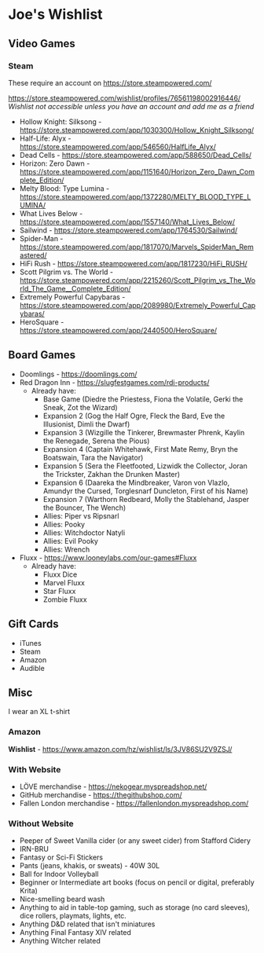 # Joe's Wishlist

## Video Games

### Steam
These require an account on https://store.steampowered.com/

https://store.steampowered.com/wishlist/profiles/76561198002916446/  
*Wishlist not accessible unless you have an account and add me as a friend*

- Hollow Knight: Silksong - https://store.steampowered.com/app/1030300/Hollow_Knight_Silksong/
- Half-Life: Alyx - https://store.steampowered.com/app/546560/HalfLife_Alyx/
- Dead Cells - https://store.steampowered.com/app/588650/Dead_Cells/
- Horizon: Zero Dawn - https://store.steampowered.com/app/1151640/Horizon_Zero_Dawn_Complete_Edition/
- Melty Blood: Type Lumina - https://store.steampowered.com/app/1372280/MELTY_BLOOD_TYPE_LUMINA/
- What Lives Below - https://store.steampowered.com/app/1557140/What_Lives_Below/
- Sailwind - https://store.steampowered.com/app/1764530/Sailwind/
- Spider-Man - https://store.steampowered.com/app/1817070/Marvels_SpiderMan_Remastered/
- HiFi Rush - https://store.steampowered.com/app/1817230/HiFi_RUSH/
- Scott Pilgrim vs. The World - https://store.steampowered.com/app/2215260/Scott_Pilgrim_vs_The_World_The_Game__Complete_Edition/
- Extremely Powerful Capybaras - https://store.steampowered.com/app/2089980/Extremely_Powerful_Capybaras/
- HeroSquare - https://store.steampowered.com/app/2440500/HeroSquare/

## Board Games
- Doomlings - https://doomlings.com/
- Red Dragon Inn - https://slugfestgames.com/rdi-products/
  - Already have:
    - Base Game (Diedre the Priestess, Fiona the Volatile, Gerki the Sneak, Zot the Wizard)
    - Expansion 2 (Gog the Half Ogre, Fleck the Bard, Eve the Illusionist, Dimli the Dwarf)
    - Expansion 3 (Wizgille the Tinkerer, Brewmaster Phrenk, Kaylin the Renegade, Serena the Pious)
    - Expansion 4 (Captain Whitehawk, First Mate Remy, Bryn the Boatswain, Tara the Navigator)
    - Expansion 5 (Sera the Fleetfooted, Lizwidk the Collector, Joran the Trickster, Zakhan the Drunken Master)
    - Expansion 6 (Daareka the Mindbreaker, Varon von Vlazlo, Amundyr the Cursed, Torglesnarf Duncleton, First of his Name)
    - Expansion 7 (Warthorn Redbeard, Molly the Stablehand, Jasper the Bouncer, The Wench)
    - Allies: Piper vs Ripsnarl
    - Allies: Pooky
    - Allies: Witchdoctor Natyli
    - Allies: Evil Pooky
    - Allies: Wrench
- Fluxx - https://www.looneylabs.com/our-games#Fluxx
  - Already have:
    - Fluxx Dice
    - Marvel Fluxx
    - Star Fluxx
    - Zombie Fluxx

## Gift Cards
- iTunes
- Steam
- Amazon
- Audible

## Misc
I wear an XL t-shirt

### Amazon
**Wishlist** - https://www.amazon.com/hz/wishlist/ls/3JV86SU2V9ZSJ/

### With Website
- LÖVE merchandise - https://nekogear.myspreadshop.net/
- GitHub merchandise - https://thegithubshop.com/
- Fallen London merchandise - https://fallenlondon.myspreadshop.com/

### Without Website
- Peeper of Sweet Vanilla cider (or any sweet cider) from Stafford Cidery
- IRN-BRU
- Fantasy or Sci-Fi Stickers
- Pants (jeans, khakis, or sweats) - 40W 30L
- Ball for Indoor Volleyball
- Beginner or Intermediate art books (focus on pencil or digital, preferably Krita)
- Nice-smelling beard wash
- Anything to aid in table-top gaming, such as storage (no card sleeves), dice rollers, playmats, lights, etc.
- Anything D&D related that isn't miniatures
- Anything Final Fantasy XIV related
- Anything Witcher related
